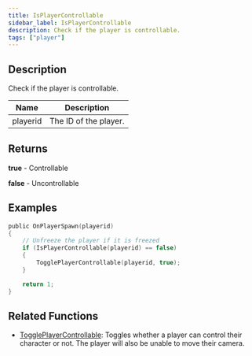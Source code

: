 ```yaml
---
title: IsPlayerControllable
sidebar_label: IsPlayerControllable
description: Check if the player is controllable.
tags: ["player"]
---
```


<VersionWarn version='omp v1.1.0.2612' />

## Description

Check if the player is controllable.

| Name     | Description |
| -------- | ------------------- |
| playerid | The ID of the player. |

## Returns

**true** - Controllable

**false** - Uncontrollable

## Examples

```c
public OnPlayerSpawn(playerid)
{
    // Unfreeze the player if it is freezed
    if (IsPlayerControllable(playerid) == false)
    {
        TogglePlayerControllable(playerid, true);
    }

    return 1;
}
```

## Related Functions

- [TogglePlayerControllable](TogglePlayerControllable): Toggles whether a player can control their character or not. The player will also be unable to move their camera.
